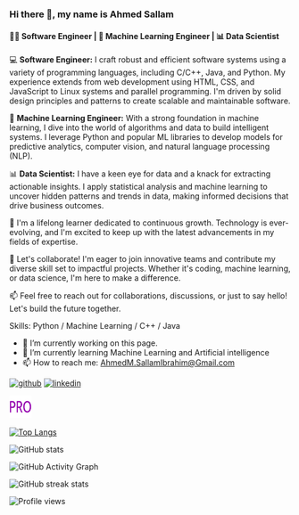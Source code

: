 ### Hi there 👋, my name is Ahmed Sallam
#### 👨‍💻 Software Engineer | 🤖 Machine Learning Engineer | 📊 Data Scientist
💻 **Software Engineer:** I craft robust and efficient software systems using a variety of programming languages, including C/C++, Java, and Python. My experience extends from web development using HTML, CSS, and JavaScript to Linux systems and parallel programming. I'm driven by solid design principles and patterns to create scalable and maintainable software.

🤖 **Machine Learning Engineer:** With a strong foundation in machine learning, I dive into the world of algorithms and data to build intelligent systems. I leverage Python and popular ML libraries to develop models for predictive analytics, computer vision, and natural language processing (NLP).

📊 **Data Scientist:** I have a keen eye for data and a knack for extracting actionable insights. I apply statistical analysis and machine learning to uncover hidden patterns and trends in data, making informed decisions that drive business outcomes.

🌱 I'm a lifelong learner dedicated to continuous growth. Technology is ever-evolving, and I'm excited to keep up with the latest advancements in my fields of expertise.

🤝 Let's collaborate! I'm eager to join innovative teams and contribute my diverse skill set to impactful projects. Whether it's coding, machine learning, or data science, I'm here to make a difference.

📫 Feel free to reach out for collaborations, discussions, or just to say hello! Let's build the future together.


Skills: Python / Machine Learning / C++ / Java 

- 🔭 I’m currently working on this page. 
- 🌱 I’m currently learning Machine Learning and Artificial intelligence  
- 📫 How to reach me: AhmedM.SallamIbrahim@Gmail.com 


[<img src='https://cdn.jsdelivr.net/npm/simple-icons@3.0.1/icons/github.svg' alt='github' height='40'>](https://github.com/ahmedm-sallam)  [<img src='https://cdn.jsdelivr.net/npm/simple-icons@3.0.1/icons/linkedin.svg' alt='linkedin' height='40'>](https://www.linkedin.com/in/ahmedm-sallam/)  

<a href='https://github.com/pricing'><img src='https://raw.githubusercontent.com/acervenky/animated-github-badges/master/assets/pro.gif' width='40' height='40'></a> 

[![Top Langs](https://github-readme-stats.vercel.app/api/top-langs/?username=ahmedm-sallam)](https://github.com/anuraghazra/github-readme-stats)

![GitHub stats](https://github-readme-stats.vercel.app/api?username=ahmedm-sallam&show_icons=true)  

![GitHub Activity Graph](https://activity-graph.herokuapp.com/graph?username=ahmedm-sallam)  

![GitHub streak stats](https://streak-stats.demolab.com/?user=ahmedm-sallam)  

![Profile views](![]![](https://komarev.com/ghpvc/?username=ahmedm-sallam))  
